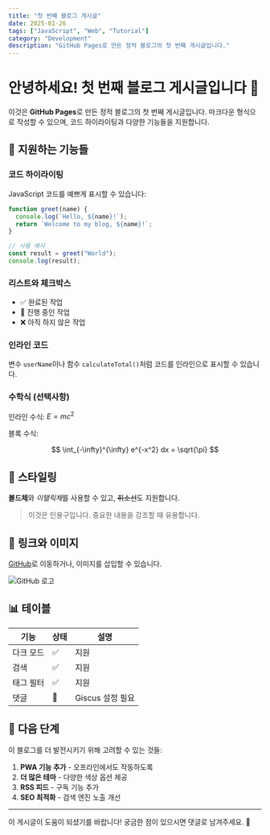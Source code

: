 ```yaml
---
title: "첫 번째 블로그 게시글"
date: 2025-01-26
tags: ["JavaScript", "Web", "Tutorial"]
category: "Development"
description: "GitHub Pages로 만든 정적 블로그의 첫 번째 게시글입니다."
---
```


# 안녕하세요! 첫 번째 블로그 게시글입니다 🎉

이것은 **GitHub Pages**로 만든 정적 블로그의 첫 번째 게시글입니다. 마크다운 형식으로 작성할 수 있으며, 코드 하이라이팅과 다양한 기능들을 지원합니다.

## 📝 지원하는 기능들

### 코드 하이라이팅

JavaScript 코드를 예쁘게 표시할 수 있습니다:

```javascript
function greet(name) {
  console.log(`Hello, ${name}!`);
  return `Welcome to my blog, ${name}!`;
}

// 사용 예시
const result = greet("World");
console.log(result);
```

### 리스트와 체크박스

- ✅ 완료된 작업
- 🔄 진행 중인 작업
- ❌ 아직 하지 않은 작업

### 인라인 코드

변수 `userName`이나 함수 `calculateTotal()`처럼 코드를 인라인으로 표시할 수 있습니다.

### 수학식 (선택사항)

인라인 수식: $E = mc^2$

블록 수식:

$$
\int_{-\infty}^{\infty} e^{-x^2} dx = \sqrt{\pi}
$$

## 🎨 스타일링

**볼드체**와 *이탤릭체*를 사용할 수 있고, ~~취소선~~도 지원합니다.

> 이것은 인용구입니다. 중요한 내용을 강조할 때 유용합니다.

## 🔗 링크와 이미지

[GitHub](https://github.com)로 이동하거나, 이미지를 삽입할 수 있습니다.

![GitHub 로고](https://github.githubassets.com/images/modules/site/github-logo.png)

## 📊 테이블

| 기능      | 상태 | 설명             |
| --------- | ---- | ---------------- |
| 다크 모드 | ✅   | 지원             |
| 검색      | ✅   | 지원             |
| 태그 필터 | ✅   | 지원             |
| 댓글      | 🔄   | Giscus 설정 필요 |

## 🚀 다음 단계

이 블로그를 더 발전시키기 위해 고려할 수 있는 것들:

1. **PWA 기능 추가** - 오프라인에서도 작동하도록
2. **더 많은 테마** - 다양한 색상 옵션 제공
3. **RSS 피드** - 구독 기능 추가
4. **SEO 최적화** - 검색 엔진 노출 개선

---

이 게시글이 도움이 되셨기를 바랍니다! 궁금한 점이 있으시면 댓글로 남겨주세요. 👋
